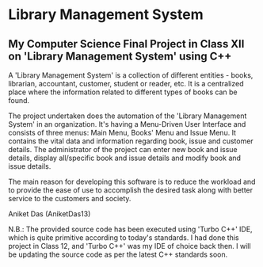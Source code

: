 # Library Management System
My Computer Science Final Project in Class XII on 'Library Management System' using C++
----------------------------------------------------------------------------------------

A 'Library Management System' is a collection of different entities - books, librarian, accountant, customer, student or reader, etc. It is a centralized place where the information related to different types of books can be found.

The project undertaken does the automation of the 'Library Management System' in an organization. It's having a Menu-Driven User Interface and consists of three menus: Main Menu, Books' Menu and Issue Menu. It contains the vital data and information regarding book, issue and customer details. The administrator of the project can enter new book and issue details, display all/specific book and issue details and modify book and issue details.

The main reason for developing this software is to reduce the workload and to provide the ease of use to accomplish the desired task along with better service to the customers and society.

Aniket Das (AniketDas13)

N.B.: The provided source code has been executed using 'Turbo C++' IDE, which is quite primitive according to today's standards. I had done this project in Class 12, and 'Turbo C++' was my IDE of choice back then.
I will be updating the source code as per the latest C++ standards soon.